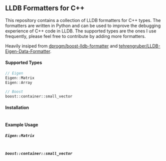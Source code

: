 ## LLDB Formatters for C++

This repository contains a collection of LLDB formatters for C++ types. The formatters are written in Python and can be used to improve the debugging experience of C++ code in LLDB. The supported types are the ones I use frequently, please feel free to contribute by adding more formatters. 

Heavily insiped from [dprogm/boost-lldb-formatter](https://github.com/dprogm/boost-lldb-formatter) and [tehrengruber/LLDB-Eigen-Data-Formatter](https://github.com/tehrengruber/LLDB-Eigen-Data-Formatter).

#### Supported Types
```c++
// Eigen
Eigen::Matrix
Eigen::Array

// Boost
boost::container::small_vector
```

#### Installation
```bash

```

#### Example Usage

##### `Eigen::Matrix`
```c++

```

##### `boost::container::small_vector`
```c++

```